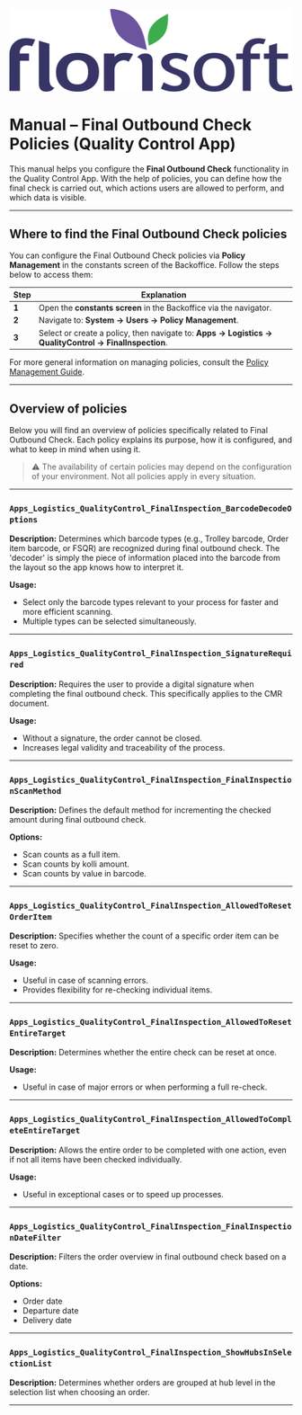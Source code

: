 ![Florisoft logo](https://raw.githubusercontent.com/florisoft/User.Manuals/main/fslogo.png)

# Manual – Final Outbound Check Policies (Quality Control App)

This manual helps you configure the **Final Outbound Check** functionality in the Quality Control App.
With the help of policies, you can define how the final check is carried out, which actions users are allowed to perform, and which data is visible.

---

## Where to find the Final Outbound Check policies

You can configure the Final Outbound Check policies via **Policy Management** in the constants screen of the Backoffice.
Follow the steps below to access them:

| Step  | Explanation                                                                                           |
| ----- | ----------------------------------------------------------------------------------------------------- |
| **1** | Open the **constants screen** in the Backoffice via the navigator.                                    |
| **2** | Navigate to: **System → Users → Policy Management**.                                                  |
| **3** | Select or create a policy, then navigate to: **Apps → Logistics → QualityControl → FinalInspection**. |

For more general information on managing policies, consult the [Policy Management Guide](https://github.com/florisoft/User.Manuals/blob/main/BASIS/Policy%20Management/Manual%20Policy%20Management%20EN.md).

---

## Overview of policies

Below you will find an overview of policies specifically related to Final Outbound Check.
Each policy explains its purpose, how it is configured, and what to keep in mind when using it.

> ⚠️ The availability of certain policies may depend on the configuration of your environment. Not all policies apply in every situation.

---

### `Apps_Logistics_QualityControl_FinalInspection_BarcodeDecodeOptions`

**Description:**
Determines which barcode types (e.g., Trolley barcode, Order item barcode, or FSQR) are recognized during final outbound check. The 'decoder' is simply the piece of information placed into the barcode from the layout so the app knows how to interpret it.

**Usage:**

* Select only the barcode types relevant to your process for faster and more efficient scanning.
* Multiple types can be selected simultaneously.

---

### `Apps_Logistics_QualityControl_FinalInspection_SignatureRequired`

**Description:**
Requires the user to provide a digital signature when completing the final outbound check. This specifically applies to the CMR document.

**Usage:**

* Without a signature, the order cannot be closed.
* Increases legal validity and traceability of the process.

---

### `Apps_Logistics_QualityControl_FinalInspection_FinalInspectionScanMethod`

**Description:**
Defines the default method for incrementing the checked amount during final outbound check.

**Options:**

* Scan counts as a full item.
* Scan counts by kolli amount.
* Scan counts by value in barcode.

---

### `Apps_Logistics_QualityControl_FinalInspection_AllowedToResetOrderItem`

**Description:**
Specifies whether the count of a specific order item can be reset to zero.

**Usage:**

* Useful in case of scanning errors.
* Provides flexibility for re-checking individual items.

---

### `Apps_Logistics_QualityControl_FinalInspection_AllowedToResetEntireTarget`

**Description:**
Determines whether the entire check can be reset at once.

**Usage:**

* Useful in case of major errors or when performing a full re-check.

---

### `Apps_Logistics_QualityControl_FinalInspection_AllowedToCompleteEntireTarget`

**Description:**
Allows the entire order to be completed with one action, even if not all items have been checked individually.

**Usage:**

* Useful in exceptional cases or to speed up processes.

---

### `Apps_Logistics_QualityControl_FinalInspection_FinalInspectionDateFilter`

**Description:**
Filters the order overview in final outbound check based on a date.

**Options:**

* Order date
* Departure date
* Delivery date

---

### `Apps_Logistics_QualityControl_FinalInspection_ShowHubsInSelectionList`

**Description:**
Determines whether orders are grouped at hub level in the selection list when choosing an order.

---
